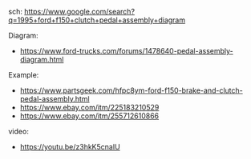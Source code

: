 sch: https://www.google.com/search?q=1995+ford+f150+clutch+pedal+assembly+diagram

Diagram:
- https://www.ford-trucks.com/forums/1478640-pedal-assembly-diagram.html


Example:
- https://www.partsgeek.com/hfpc8ym-ford-f150-brake-and-clutch-pedal-assembly.html
- https://www.ebay.com/itm/225183210529
- https://www.ebay.com/itm/255712610866

video:
- https://youtu.be/z3hkK5cnaIU
